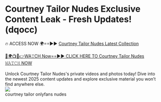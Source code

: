 # Courtney Tailor Nudes Exclusive Content Leak - Fresh Updates! (dqocc)

🔥 ACCESS NOW 🌍==►► <a href="https://tinyurl.com/2mz8nhtm" rel="nofollow">Courtney Tailor Nudes Latest Collection</a>
<br><br>
[🔴🌍📺📱👉WA𝚃CH Now==►► CLICK HERE TO Courtney Tailor Nudes 𝚆𝙰𝚃𝙲𝙷 NOW](https://tinyurl.com/2mz8nhtm)
<br><br>
Unlock Courtney Tailor Nudes's private videos and photos today! Dive into the newest 2025 content updates and explore exclusive material you won’t find anywhere else.
<br>
<a href="https://tinyurl.com/2mz8nhtm" rel="nofollow" data-target="animated-image.originalLink"><img src="https://camo.githubusercontent.com/8a4f000d20f83aca3bf7ec5f350d767afa0574a8a352519fd8cfa583a6f93a33/68747470733a2f2f692e696d6775722e636f6d2f644a486b345a712e676966" data-canonical-src="https://i.imgur.com/dJHk4Zq.gif" style="max-width: 100%; display: inline-block;" data-target="animated-image.originalImage"></a>
<br>
courtney tailor onlyfans nudes